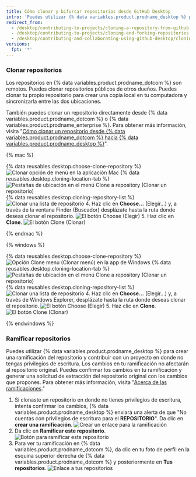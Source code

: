 ```yaml
---
title: Cómo clonar y bifurcar repositorios desde GitHub Desktop
intro: 'Puedes utilizar {% data variables.product.prodname_desktop %} para clonar y ramificar los repositorios que están en {% data variables.product.prodname_dotcom %}.'
redirect_from:
  - /desktop/contributing-to-projects/cloning-a-repository-from-github-desktop
  - /desktop/contributing-to-projects/cloning-and-forking-repositories-from-github-desktop
  - /desktop/contributing-and-collaborating-using-github-desktop/cloning-and-forking-repositories-from-github-desktop
versions:
  fpt: '*'
---
```

### Clonar repositorios
Los repositorios en {% data variables.product.prodname_dotcom %} son remotos.  Puedes clonar repositorios públicos de otros dueños. Puedes clonar tu propio repositorio para crear una copia local en tu computadora y sincronizarla entre las dos ubicaciones.

También puedes clonar un repositorio directamente desde {% data variables.product.prodname_dotcom %} o {% data variables.product.prodname_enterprise %}. Para obtener más información, visita "[Cómo clonar un repositorio desde {% data variables.product.prodname_dotcom %} hacia {% data variables.product.prodname_desktop %}](/desktop/guides/contributing-to-projects/cloning-a-repository-from-github-to-github-desktop/)".

{% mac %}

{% data reusables.desktop.choose-clone-repository %}
  ![Clonar opción de menú en la aplicación Mac](/assets/images/help/desktop/clone-file-menu-mac.png)
{% data reusables.desktop.cloning-location-tab %}
  ![Pestañas de ubicación en el menú Clone a repository (Clonar un repositorio)](/assets/images/help/desktop/choose-repository-location-mac.png)
{% data reusables.desktop.cloning-repository-list %}  
![Clonar una lista de repositorio](/assets/images/help/desktop/clone-a-repository-list-mac.png)
4. Haz clic en **Choose...** (Elegir...) y, a través de la ventana Finder (Buscador) desplázate hasta la ruta donde deseas clonar el repositorio. ![El botón Choose (Elegir)](/assets/images/help/desktop/clone-choose-button-mac.png)
5. Haz clic en **Clone**. ![El botón Clone (Clonar)](/assets/images/help/desktop/clone-button-mac.png)

{% endmac %}

{% windows %}

{% data reusables.desktop.choose-clone-repository %}
  ![Opción Clone menu (Clonar menú) en la app de Windows](/assets/images/help/desktop/clone-file-menu-windows.png)
{% data reusables.desktop.cloning-location-tab %}
  ![Pestañas de ubicación en el menú Clone a repository (Clonar un repositorio)](/assets/images/help/desktop/choose-repository-location-win.png)
{% data reusables.desktop.cloning-repository-list %}     
![Clonar una lista de repositorio](/assets/images/help/desktop/clone-a-repository-list-win.png)
4. Haz clic en **Choose...** (Elegir...) y, a través de Windows Explorer, desplázate hasta la ruta donde deseas clonar el repositorio. ![El botón Choose (Elegir)](/assets/images/help/desktop/clone-choose-button-win.png)
5. Haz clic en **Clone**. ![El botón Clone (Clonar)](/assets/images/help/desktop/clone-button-win.png)

{% endwindows %}

### Ramificar repositorios
Puedes utilizar {% data variables.product.prodname_desktop %} para crear una ramificación del repositorio y contribuir con un proyecto en donde no tengas privilegios de escritura. Los cambios en tu ramificación no afectarán al repositorio original. Puedes confirmar los cambios en tu ramificación y generar una solicitud de extracción del repositorio original con los cambios que propones. Para obtener más información, visita "[Acerca de las ramificaciones](/github/collaborating-with-issues-and-pull-requests/about-forks)."

1. Si clonaste un repositorio en donde no tienes privilegios de escritura, intenta confirmar los cambios, {% data variables.product.prodname_desktop %} enviará una alerta de que "No cuentas con privilegios de escritura para el **REPOSITORIO**". Da clic en **crear una ramificación**. ![Crear un enlace para la ramificación](/assets/images/help/desktop/create-a-fork.png)
3. Da clic en **Ramificar este repositorio**. ![Botón para ramificar este repositorio](/assets/images/help/desktop/fork-this-repo-button.png)
4. Para ver tu ramificación en {% data variables.product.prodname_dotcom %}, da clic en tu foto de perfil en la esquina superior derecha de {% data variables.product.prodname_dotcom %} y posteriormente en **Tus repositorios**. ![Enlace a tus repositorios](/assets/images/help/profile/your-repositories.png)
